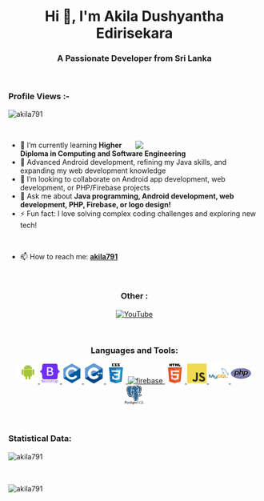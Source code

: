 <h1 align="center">Hi 👋, I'm Akila Dushyantha Edirisekara</h1>
<h3 align="center">A Passionate Developer from Sri Lanka</h3>

<br>

<p align="right"> <h3>Profile Views :-</h3> <img src="https://komarev.com/ghpvc/?username=akila791&label=Profile%20views&color=0e75b6&style=flat" alt="akila791" /> 
</p>

<br>

<picture> <img align="right" src="https://github.com/7oSkaaa/7oSkaaa/blob/main/Images/Right_Side.gif?raw=true" width = 250px></picture>


- 🌱 I’m currently learning <strong>Higher Diploma in Computing and Software Engineering</strong><br>
- 🌱 Advanced Android development, refining my Java skills, and expanding my web development knowledge<br>
- 👯 I’m looking to collaborate on Android app development, web development, or PHP/Firebase projects<br>
- 💬 Ask me about <strong>Java programming, Android development, web development, PHP, Firebase, or logo design!</strong><br>
- ⚡ Fun fact: I love solving complex coding challenges and exploring new tech!<br>

<br>

- 📫 How to reach me: <strong><a href="https://github.com/akila791">akila791</a></strong>

<br>

<h3 align="center">Other :</h3>
<p align="center">
  <a href="https://www.youtube.com/c/ad:crystal$" target="blank"><img align="center" src="https://raw.githubusercontent.com/rahuldkjain/github-profile-readme-generator/master/src/images/icons/Social/youtube.svg" alt="YouTube" height="30" width="40" /></a>
  <!-- Add other social links here -->
</p>

<br>

<h3 align="center">Languages and Tools:</h3>
<p align="center"> 
  <a href="https://developer.android.com" target="_blank"> <img src="https://raw.githubusercontent.com/devicons/devicon/master/icons/android/android-original-wordmark.svg" alt="android" width="40" height="40"/> </a>
  <a href="https://getbootstrap.com" target="_blank"> <img src="https://raw.githubusercontent.com/devicons/devicon/master/icons/bootstrap/bootstrap-plain-wordmark.svg" alt="bootstrap" width="40" height="40"/> </a>
  <a href="https://www.cprogramming.com/" target="_blank"> <img src="https://raw.githubusercontent.com/devicons/devicon/master/icons/c/c-original.svg" alt="c" width="40" height="40"/> </a>
  <a href="https://www.w3schools.com/cpp/" target="_blank"> <img src="https://raw.githubusercontent.com/devicons/devicon/master/icons/cplusplus/cplusplus-original.svg" alt="cplusplus" width="40" height="40"/> </a>
  <a href="https://www.w3schools.com/css/" target="_blank"> <img src="https://raw.githubusercontent.com/devicons/devicon/master/icons/css3/css3-original-wordmark.svg" alt="css3" width="40" height="40"/> </a>
  <a href="https://firebase.google.com/" target="_blank"> <img src="https://www.vectorlogo.zone/logos/firebase/firebase-icon.svg" alt="firebase" width="40" height="40"/> </a>
  <a href="https://www.w3.org/html/" target="_blank"> <img src="https://raw.githubusercontent.com/devicons/devicon/master/icons/html5/html5-original-wordmark.svg" alt="html5" width="40" height="40"/> </a>
  <a href="https://developer.mozilla.org/en-US/docs/Web/JavaScript" target="_blank"> <img src="https://raw.githubusercontent.com/devicons/devicon/master/icons/javascript/javascript-original.svg" alt="javascript" width="40" height="40"/> </a>
  <a href="https://www.mysql.com/" target="_blank"> <img src="https://raw.githubusercontent.com/devicons/devicon/master/icons/mysql/mysql-original-wordmark.svg" alt="mysql" width="40" height="40"/> </a>
  <a href="https://www.php.net" target="_blank"> <img src="https://raw.githubusercontent.com/devicons/devicon/master/icons/php/php-original.svg" alt="php" width="40" height="40"/> </a>
  <a href="https://www.postgresql.org" target="_blank"> <img src="https://raw.githubusercontent.com/devicons/devicon/master/icons/postgresql/postgresql-original-wordmark.svg" alt="postgresql" width="40" height="40"/> </a>
</p>

<br>

<h3>Statistical Data:</h3>
<p><img align="center" src="https://github-readme-stats.vercel.app/api?username=akila791&show_icons=true&locale=en" alt="akila791" /></p>

<br>

<p><img align="center" src="https://github-readme-streak-stats.herokuapp.com/?user=akila791&" alt="akila791" /></p>


